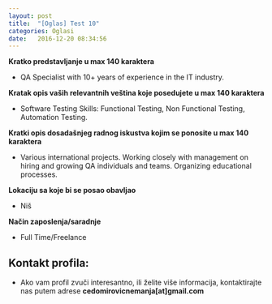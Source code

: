 ```yaml
---
layout: post
title:  "[Oglas] Test 10"
categories: Oglasi
date:   2016-12-20 08:34:56
---
```


**Kratko predstavljanje u max 140 karaktera**
- QA Specialist with 10+ years of experience in the IT industry.

**Kratak opis vaših relevantnih veština koje posedujete u max 140 karaktera**
- Software Testing Skills: Functional Testing, Non Functional Testing, Automation Testing.

**Kratki opis dosadašnjeg radnog iskustva kojim se ponosite u max 140 karaktera**
- Various international projects. Working closely with management on hiring and growing QA individuals and teams. Organizing educational processes.

**Lokaciju sa koje bi se posao obavljao**
- Niš

**Način zaposlenja/saradnje**
- Full Time/Freelance

## Kontakt profila:
> 
- Ako vam profil zvuči interesantno, ili želite više informacija, kontaktirajte nas putem adrese **cedomirovicnemanja[at]gmail.com**